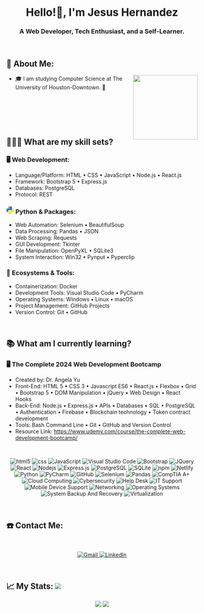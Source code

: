 <h1 align="center">Hello!👋, I'm Jesus Hernandez</h1>
<h3 align="center">A Web Developer, Tech Enthusiast, and a Self-Learner.</h3>

<p>&nbsp;</p>

## 📖 About Me:
<a href="https://github.com/JesusHdz"><img align="right" width="170" height="170" src="https://media.giphy.com/media/v1.Y2lkPTc5MGI3NjExNjQ4bXhjMTd2N3N1dTh4amFubmtzMzdmNHd2NTU0NTR4OXZmMGlvOSZlcD12MV9pbnRlcm5hbF9naWZfYnlfaWQmY3Q9Zw/uB86ZyWQsnFSGYe2sA/giphy.gif"></a>
   - 🎓 I am studying Computer Science at The University of Houston-Downtown. 🐊

<p>&nbsp;</p>
<p>&nbsp;</p>
<p>&nbsp;</p>

## 👨🏻‍💻 What are my skill sets?

<h3>🖥️ Web Development:</h3>

   - Language/Platform: HTML • CSS • JavaScript • Node.js • React.js
   - Framework: Bootstrap 5 • Express.js 
   - Databases: PostgreSQL
   - Protocol: REST 

<h3><img src="assets/python-logo.png" alt="Python Logo"> Python & Packages:</h3>

   - Web Automation: Selenium • BeautifulSoup
   - Data Processing: Pandas • JSON
   - Web Scraping: Requests
   - GUI Development: Tkinter
   - File Manipulation: OpenPyXL • SQLite3
   - System Interaction: Win32 • Pynput • Pyperclip
   
<h3>💽 Ecosystems & Tools:</h3>

   - Containerization: Docker
   - Development Tools: Visual Studio Code • PyCharm
   - Operating Systems: Windows • Linux • macOS
   - Project Management: GitHub Projects
   - Version Control: Git • GitHub

<br>

## 📚 What am I currently learning?

<h3>🖥️ The Complete 2024 Web Development Bootcamp</h3>

   - Created by: Dr. Angela Yu
   - Front-End: HTML 5 • CSS 3 • Javascript ES6 • React.js • Flexbox • Grid • Bootstrap 5 • DOM Manipulation • jQuery • Web Design • React Hooks
   - Back-End: Node.js • Express.js • APIs • Databases • SQL • PostgreSQL • Authentication • Firebase • Blockchain technology • Token contract development   
   - Tools: Bash Command Line • Git • GitHub and Version Control   
   - Resource Link: https://www.udemy.com/course/the-complete-web-development-bootcamp/

<p>&nbsp;</p>
<p align="center">
   <img alt="html5" src="https://img.shields.io/badge/-HTML5-E34F26?style=flat-square&logo=html5&logoColor=white" />
<img alt="css" src="https://img.shields.io/badge/-CSS3-1572B6?style=flat-square&logo=css3&logoColor=white" />
<img alt="JavaScript" src="https://img.shields.io/badge/JavaScript-F7DF1E?style=flat-square&logo=javascript&logoColor=black" />
<img alt="Visual Studio Code" src="https://img.shields.io/badge/Visual_Studio_Code-007ACC?style=flat-square&logo=visual-studio-code&logoColor=white" />
<img alt="Bootstrap" src="https://img.shields.io/badge/Bootstrap-563D7C?style=flat-square&logo=bootstrap&logoColor=white" />
<img alt="JQuery" src="https://img.shields.io/badge/jQuery-0769AD?style=flat-square&logo=jquery&logoColor=white" />
<img alt="React" src="https://img.shields.io/badge/-React-45b8d8?style=flat-square&logo=react&logoColor=white" />
<img alt="Nodejs" src="https://img.shields.io/badge/-Nodejs-43853d?style=flat-square&logo=Node.js&logoColor=white" />
<img alt="Express.js" src="https://img.shields.io/badge/Express.js-000000?style=flat-square&logo=express&logoColor=white" />
<img alt="PostgreSQL" src="https://img.shields.io/badge/PostgreSQL-336791?style=flat-square&logo=postgresql&logoColor=white" />
<img alt="SQLite" src="https://img.shields.io/badge/SQLite-07405E?style=flat-square&logo=sqlite&logoColor=white" />
<img alt="npm" src="https://img.shields.io/badge/-NPM-CB3837?style=flat-square&logo=npm&logoColor=white" />
<img alt="Netlify" src="https://img.shields.io/badge/Netlify-%23000000.svg?style=flat-square&logo=netlify&logoColor=#00C7B7" />
<img alt="Python" src="https://img.shields.io/badge/Python-3776AB?style=flat-square&logo=python&logoColor=white" />
<img alt="PyCharm" src="https://img.shields.io/badge/PyCharm-000000?style=flat-square&logo=pycharm&logoColor=white" />
<img alt="GitHub" src="https://img.shields.io/badge/GitHub-100000?style=flat-square&logo=github&logoColor=white" />
<img alt="Selenium" src="https://img.shields.io/badge/Selenium-43B02A?style=flat-square&logo=selenium&logoColor=white" />
<img alt="Pandas" src="https://img.shields.io/badge/Pandas-150458?style=flat-square&logo=pandas&logoColor=white" />
<img alt="CompTIA A+" src="https://img.shields.io/badge/CompTIA_A%2B-3D9970?style=flat-square&logo=comptia&logoColor=white" />
<img alt="Cloud Computing" src="https://img.shields.io/badge/Cloud_Computing-FF5733?style=flat-square&logo=google-cloud&logoColor=white" />
<img alt="Cybersecurity" src="https://img.shields.io/badge/Cybersecurity-FFC300?style=flat-square&logo=security&logoColor=white" />
<img alt="Help Desk" src="https://img.shields.io/badge/Help_Desk-AAAAAA?style=flat-square&logo=help-desk&logoColor=white" />
<img alt="IT Support" src="https://img.shields.io/badge/IT_Support-FFDC00?style=flat-square&logo=help-desk&logoColor=white" />
<img alt="Mobile Device Support" src="https://img.shields.io/badge/Mobile_Device_Support-4CAF50?style=flat-square&logo=android&logoColor=white" />
<img alt="Networking" src="https://img.shields.io/badge/Networking-7FDBFF?style=flat-square&logo=cisco&logoColor=white" />
<img alt="Operating Systems" src="https://img.shields.io/badge/Operating_Systems-001f3f?style=flat-square&logo=windows&logoColor=white" />
<img alt="System Backup And Recovery" src="https://img.shields.io/badge/System_Backup_And_Recovery-7FDBFF?style=flat-square&logo=help-desk&logoColor=white" />
<img alt="Virtualization" src="https://img.shields.io/badge/Virtualization-85144b?style=flat-square&logo=vmware&logoColor=white" />


</p>

<p>&nbsp;</p>

## ☎️ Contact Me:
<br>
<p align = "center">
   <a href="mailto:jesushdz97@gmail.com" target="_blank">
      <img alt="Gmail" src="https://img.shields.io/badge/Gmail-D14836?style=for-the-badge&logo=gmail&logoColor=white" />
   </a>
   <a href="https://www.linkedin.com/in/jesus-h/" target="_blank">
      <img alt="LinkedIn" src="https://img.shields.io/badge/linkedin-%230077B5.svg?&style=for-the-badge&logo=linkedin&logoColor=white" />
   </a> 
</p>

<p>&nbsp;</p>

## 📈 My Stats:     <a href="https://github.com/JesusHdz"> <img src="https://komarev.com/ghpvc/?username=JesusHdz" /></a>
<p align = "center">
<a href="https://github.com/JesusHdz">
  <img src="https://github-readme-stats-eta-three-43.vercel.app/api?username=JesusHdz&count_private=true&show_icons=true&theme=material-palenight" /></a>
<a href="https://github.com/JesusHdz/">
<a href="https://github.com/JesusHdz/">
  <img width = "40%"src="https://github-readme-stats-eta-three-43.vercel.app/api/top-langs/?username=JesusHdz&layout=donut&theme=material-palenight" /></a>

